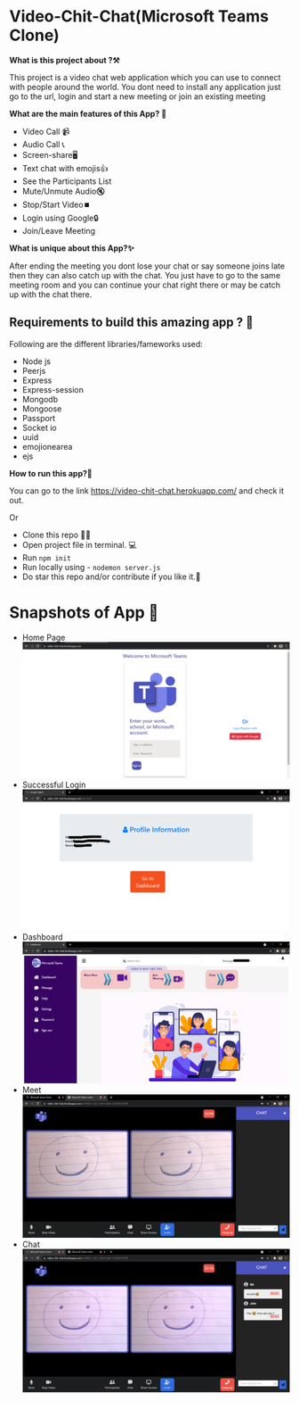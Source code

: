 # Video-Chit-Chat(Microsoft Teams Clone)

**What is this project about ?⚒️**

This project is a video chat web application which you can use to connect with people around the world. You dont need to install any application just go to the url, login and start a new meeting or join an existing meeting

**What are the main features of this App? 🔐**

- Video Call 📹
- Audio Call 📞
- Screen-share🖥️
- Text chat with emojis👍
- See the Participants List
- Mute/Unmute Audio🔇
- Stop/Start Video⏹️
- Login using Google🔒
- Join/Leave Meeting

**What is unique about this App?✨**

After ending the meeting you dont lose your chat or say someone joins late then they can also catch up with the chat. You just have to go to the same meeting room and you can continue your chat right there or may be catch up with the chat there.

## Requirements to build this amazing app ? 📒

Following are the different libraries/fameworks used:

- Node js
- Peerjs
- Express
- Express-session
- Mongodb
- Mongoose
- Passport
- Socket io
- uuid
- emojionearea
- ejs

**How to run this app?📲**

You can go to the link https://video-chit-chat.herokuapp.com/ and check it out.

Or

- Clone this repo 👩‍💻
- Open project file in terminal. 💻
- Run ```npm init```
- Run locally using - `nodemon server.js`
- Do star this repo and/or contribute if you like it.🙂

# Snapshots of App 📸

- Home Page![home](Demonstration-Pictures/Home.png)
- Successful Login
  ![login-successful](Demonstration-Pictures/Success-login.png)
- Dashboard
  ![Dashboard](Demonstration-Pictures/Dashboard.png)
- Meet
  ![Meet](Demonstration-Pictures/Meet.png)
- Chat
  ![Chat](Demonstration-Pictures/Chat.png)
